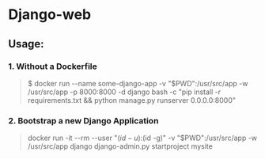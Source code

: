 # Django-web

## Usage:

### 1. Without a Dockerfile
> $ docker run --name some-django-app -v "$PWD":/usr/src/app -w /usr/src/app -p 8000:8000 -d django bash -c "pip install -r requirements.txt && python manage.py runserver 0.0.0.0:8000"

### 2. Bootstrap a new Django Application
> docker run -it --rm --user "$(id -u):$(id -g)" -v "$PWD":/usr/src/app -w /usr/src/app django django-admin.py startproject mysite


